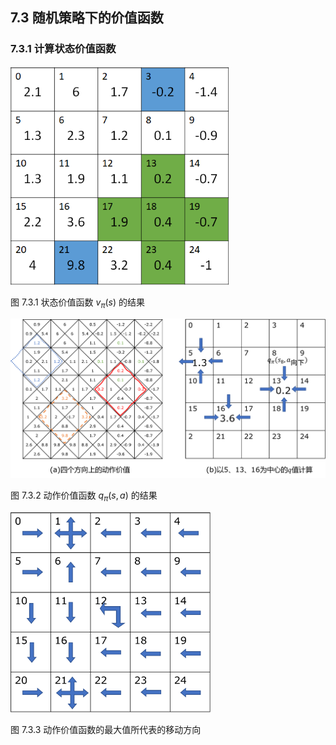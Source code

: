 
## 7.3 随机策略下的价值函数

### 7.3.1 计算状态价值函数


<img src="./img/ship-3.png" width=350>

图 7.3.1 状态价值函数 $v_\pi(s)$ 的结果

<img src="./img/ship-4.png" width=700>

图 7.3.2 动作价值函数 $q_\pi(s,a)$ 的结果


<img src="./img/q-pi-direction.png" width=320>

图 7.3.3 动作价值函数的最大值所代表的移动方向

